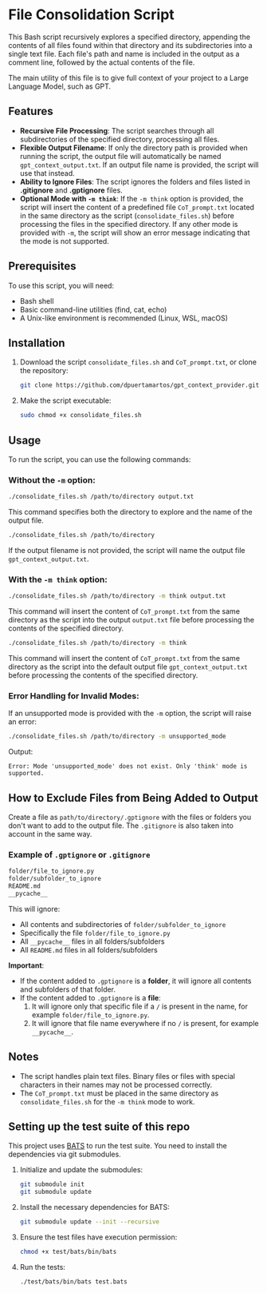 
# File Consolidation Script

This Bash script recursively explores a specified directory, appending the contents of all files found within that directory and its subdirectories into a single text file. Each file's path and name is included in the output as a comment line, followed by the actual contents of the file.

The main utility of this file is to give full context of your project to a Large Language Model, such as GPT.

## Features

- **Recursive File Processing**: The script searches through all subdirectories of the specified directory, processing all files.
- **Flexible Output Filename**: If only the directory path is provided when running the script, the output file will automatically be named `gpt_context_output.txt`. If an output file name is provided, the script will use that instead.
- **Ability to Ignore Files**: The script ignores the folders and files listed in **.gitignore** and **.gptignore** files.
- **Optional Mode with `-m think`**: If the `-m think` option is provided, the script will insert the content of a predefined file `CoT_prompt.txt` located in the same directory as the script (`consolidate_files.sh`) before processing the files in the specified directory. If any other mode is provided with `-m`, the script will show an error message indicating that the mode is not supported.

## Prerequisites

To use this script, you will need:

- Bash shell
- Basic command-line utilities (find, cat, echo)
- A Unix-like environment is recommended (Linux, WSL, macOS)

## Installation

1. Download the script `consolidate_files.sh` and `CoT_prompt.txt`, or clone the repository:
   ```bash
   git clone https://github.com/dpuertamartos/gpt_context_provider.git
   ```

2. Make the script executable:
   ```bash
   sudo chmod +x consolidate_files.sh
   ```

## Usage

To run the script, you can use the following commands:

### Without the `-m` option:
```bash
./consolidate_files.sh /path/to/directory output.txt
```
This command specifies both the directory to explore and the name of the output file.

```bash
./consolidate_files.sh /path/to/directory
```
If the output filename is not provided, the script will name the output file `gpt_context_output.txt`.

### With the `-m think` option:
```bash
./consolidate_files.sh /path/to/directory -m think output.txt
```
This command will insert the content of `CoT_prompt.txt` from the same directory as the script into the output `output.txt` file before processing the contents of the specified directory.

```bash
./consolidate_files.sh /path/to/directory -m think
```
This command will insert the content of `CoT_prompt.txt` from the same directory as the script into the default output file  `gpt_context_output.txt` before processing the contents of the specified directory.

### Error Handling for Invalid Modes:
If an unsupported mode is provided with the `-m` option, the script will raise an error:
```bash
./consolidate_files.sh /path/to/directory -m unsupported_mode
```
Output:
```
Error: Mode 'unsupported_mode' does not exist. Only 'think' mode is supported.
```

## How to Exclude Files from Being Added to Output

Create a file as `path/to/directory/.gptignore` with the files or folders you don't want to add to the output file. The `.gitignore` is also taken into account in the same way.

### Example of `.gptignore` or `.gitignore`

```bash
folder/file_to_ignore.py
folder/subfolder_to_ignore
README.md
__pycache__
```

This will ignore:
- All contents and subdirectories of `folder/subfolder_to_ignore`
- Specifically the file `folder/file_to_ignore.py`
- All `__pycache__` files in all folders/subfolders
- All `README.md` files in all folders/subfolders

**Important**:
- If the content added to `.gptignore` is a **folder**, it will ignore all contents and subfolders of that folder.
- If the content added to `.gptignore` is a **file**:
  1. It will ignore only that specific file if a `/` is present in the name, for example `folder/file_to_ignore.py`.
  2. It will ignore that file name everywhere if no `/` is present, for example `__pycache__`.

## Notes

- The script handles plain text files. Binary files or files with special characters in their names may not be processed correctly.
- The `CoT_prompt.txt` must be placed in the same directory as `consolidate_files.sh` for the `-m think` mode to work.


## Setting up the test suite of this repo

This project uses [BATS](https://github.com/bats-core/bats-core) to run the test suite. You need to install the dependencies via git submodules.

1. Initialize and update the submodules:
   ```bash
   git submodule init
   git submodule update
   ```

2. Install the necessary dependencies for BATS:
   ```bash
   git submodule update --init --recursive
   ```

3. Ensure the test files have execution permission:
   ```bash
   chmod +x test/bats/bin/bats
   ```

4. Run the tests:
   ```bash
   ./test/bats/bin/bats test.bats
   ```
